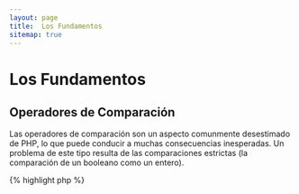 ```yaml
---
layout: page
title:  Los Fundamentos
sitemap: true
---
```


# Los Fundamentos

## Operadores de Comparación

Las operadores de comparación son un aspecto comunmente desestimado de PHP, lo que
puede conducir a muchas consecuencias inesperadas. Un problema de este tipo resulta
de las comparaciones estrictas (la comparación de un booleano como un entero).

{% highlight php %}
<?php
$a = 5;   // 5 as an integer

var_dump($a == 5);       // compare value; return true
var_dump($a == '5');     // compare value (ignore type); return true
var_dump($a === 5);      // compare type/value (integer vs. integer); return true
var_dump($a === '5');    // compare type/value (integer vs. string); return false

/**
 * Strict comparisons
 */
if (strpos('testing', 'test')) {    // 'test' is found at position 0, which is interpreted as the boolean 'false'
    // code...
}

// vs.

if (strpos('testing', 'test') !== false) {    // true, as strict comparison was made (0 !== false)
    // code...
}
{% endhighlight %}

* [Operadores de comparación](http://php.net/language.operators.comparison)
* [Tabla de comparación](http://php.net/types.comparisons)
* [Comparison cheatsheet](http://phpcheatsheets.com/index.php?page=compare)

## Sentencias condicionales

### Sentencia if

Cuando usamos la sentencia 'if/else' dentro de una función o método de una clase,
hay un error común al creer que 'else' debe ser usada para manejar un posible resultado.
Sin embargo si el resultado es para fijar el valor de retorno, 'else' no es necesario
porque 'return' terminará la función, con lo que resulta que 'else' es irrelevante.

{% highlight php %}
<?php
function test($a)
{
    if ($a) {
        return true;
    } else {
        return false;
    }
}

// vs.

function test($a)
{
    if ($a) {
        return true;
    }
    return false;    // else is not necessary
}

// or even shorter:

function test($a)
{
    return (bool) $a;
}

{% endhighlight %}

* [If statements](http://php.net/control-structures.if)

### Sentencia Switch

Las sentencias _switch_ son una buena manera de evitar escribir interminables
sentencias _if_ y _else_, pero hay algunas cosas de las que debemos saber:

- La sentencia _switch_ solo compara el valor y no el tipo (equivale a '==')
- La sentencia _switch_ itera caso por caso hasta encontrar la coincidencia.
Si no se encuentra una coincidencia el caso 'default', en caso de estar definido,
será usado.
- Sin un 'break' los casos continuarán implementandose hasta alcanzar un break/return.
- Dentro de una función el uso de 'return' sustrae la necesidad de un 'break',
Aquel finaliza la función.

{% highlight php %}
<?php
$answer = test(2);    // the code from both 'case 2' and 'case 3' will be implemented

function test($a)
{
    switch ($a) {
        case 1:
            // code...
            break;             // break is used to end the switch statement
        case 2:
            // code...         // with no break, comparison will continue to 'case 3'
        case 3:
            // code...
            return $result;    // within a function, 'return' will end the function
        default:
            // code...
            return $error;
    }
}
{% endhighlight %}

* [Switch statements](http://php.net/control-structures.switch)
* [PHP switch](http://phpswitch.com/)

## Espacio de nombre globales

Cuando se usan espacios de nombres te encontraras que las funciones internas son
oculatadas por las funciones que tu escribiste. Esto se arregla haciendo referencia
a la funcióm global con el uso de la barra inversa antes del nombre de la función.

{% highlight php %}
<?php
namespace phptherightway;

function fopen()
{
    $file = \fopen();    // Our function name is the same as an internal function.
                         // Execute the function from the global space by adding '\'.
}

function array()
{
    $iterator = new \ArrayIterator();    // ArrayIterator is an internal class. Using its name without a backslash
                                         // will attempt to resolve it within your namespace.
}
{% endhighlight %}

* [Global space](http://php.net/language.namespaces.global)
* [Global rules](http://php.net/userlandnaming.rules)

## Strings

### Concatenación

- Si una linea se extiende más allá de la longitud de linea recomendada (120 caracteres),
considere concatenar la linea.
- Por legibilidad es mejor usar el _operador de concatenación_ antes que el _operador
de asignación sobre concatenación_.
- Mientras se este en el alcance de la variables se debe identar cuando la concatenación
precisa una nueva linea.

{% highlight php %}
<?php
$a  = 'Multi-line example';    // concatenating assignment operator (.=)
$a .= "\n";
$a .= 'of what not to do';

// vs

$a = 'Multi-line example'      // concatenation operator (.)
    . "\n"                     // indenting new lines
    . 'of what to do';
{% endhighlight %}

* [String Operators](http://php.net/language.operators.string)

### Cadenas de caracteres

Las cadenas de caracteres son una serie de caracteres, esto suena bastante simple.
Pero hay diferentes tipos de cadenas y ellas tienen una sintaxis un poco diferente
y un comportamiento un poco diferente.

#### Comillas simples

Las comillas simples son usadas para denotar una "cadena de caracteres literal".
Las cadenas de caracteres literales no intentan resolver los caracteres especiales
o las variables.

Si se usan comillas simples y se introduce un nombre de variable en una cadena de
caracteres, por ejemplo: 'some $thing', se tendrá como salida exactamente el mismo
nombre de la variable $thing. Por el contrario si se usan comillas dobles se intentará
evaluar el nombre de variable $thing y se muestra un error si la variable no fue
encontrada.

{% highlight php %}
<?php
echo 'This is my string, look at how pretty it is.';    // no need to parse a simple string

/**
 * Output:
 *
 * This is my string, look at how pretty it is.
 */
{% endhighlight %}

* [Single quote](http://php.net/language.types.string#language.types.string.syntax.single)

#### Comillas dobles

Las comillas dobles son la navaja de la armada suiza. Ellas no solo evaluan variables
como ya hemos dicho, además, evaluan todo el conjunto de caracteres especiales,
como `\n` para una nueva linea o `\t` para una tabulación.


{% highlight php %}
<?php
echo 'phptherightway is ' . $adjective . '.'     // a single quotes example that uses multiple concatenating for
    . "\n"                                       // variables and escaped string
    . 'I love learning' . $code . '!';

// vs

echo "phptherightway is $adjective.\n I love learning $code!"  // Instead of multiple concatenating, double quotes
                                                               // enables us to use a parsable string
{% endhighlight %}

Las comillas dobles pueden contener variables, a esto se llama interpolación.

{% highlight php %}
<?php
$juice = 'plum';
echo "I like $juice juice";    // Output: I like plum juice
{% endhighlight %}

Cuando se usa la interpolación es común añadir a la variable otro
caracter. Resultará un poco confuso determinar que es un nombre de una variable
y que es un caracter literal.

Para resolver este problema se debe envolver la variable dentro de un par de llaves.

{% highlight php %}
<?php
$juice = 'plum';
echo "I drank some juice made of $juices";    // $juice cannot be parsed

// vs

$juice = 'plum';
echo "I drank some juice made of {$juice}s";    // $juice will be parsed

/**
 * Complex variables will also be parsed within curly brackets
 */

$juice = array('apple', 'orange', 'plum');
echo "I drank some juice made of {$juice[1]}s";   // $juice[1] will be parsed
{% endhighlight %}

* [Double quotes](http://php.net/language.types.string#language.types.string.syntax.double)

#### Nowdoc

Nowdoc fue agregado en 5.3 e internamente se comporta de la misma manera que las comillas simples
con la excepción de que es más útil cundo se usan cadenas de caracteres de multiples lineas sin la
necesidad de concatenar.

{% highlight php %}
<?php
$str = <<<'EOD'             // initialized by <<<
Example of string
spanning multiple lines
using nowdoc syntax.
$a does not parse.
EOD;                        // closing 'EOD' must be on it's own line, and to the left most point

/**
 * Output:
 *
 * Example of string
 * spanning multiple lines
 * using nowdoc syntax.
 * $a does not parse.
 */
{% endhighlight %}

* [Nowdoc syntax](http://php.net/language.types.string#language.types.string.syntax.nowdoc)

#### Heredoc

Heredoc internamente se comporta de la misma manera que las comillas dobles con
la excepción de que es más útil cuando se usan codenas de caracteres de muchas lineas
evitando la necesidad de concatenar.,

{% highlight php %}
<?php
$a = 'Variables';

$str = <<<EOD               // initialized by <<<
Example of string
spanning multiple lines
using heredoc syntax.
$a are parsed.
EOD;                        // closing 'EOD' must be on it's own line, and to the left most point

/**
 * Output:
 *
 * Example of string
 * spanning multiple lines
 * using heredoc syntax.
 * Variables are parsed.
 */
{% endhighlight %}

* [Heredoc syntax](http://php.net/language.types.string#language.types.string.syntax.heredoc)

### Which is quicker?

There is a myth floating around that single quote strings are fractionally quicker than double quote strings. This is
fundamentally not true.

If you are defining a single string and not trying to concatenate values or anything complicated, then either a single
or double quoted string will be entirely identical. Neither are quicker.

If you are concatenating multiple strings of any type, or interpolate values into a double quoted string, then the
results can vary. If you are working with a small number of values, concatenation is minutely faster. With a lot of
values, interpolating is minutely faster.

Regardless of what you are doing with strings, none of the types will ever have any noticeable impact on your
application. Trying to rewrite code to use one or the other is always an exercise in futility, so avoid this micro-
optimization unless you really understand the meaning and impact of the differences.

* [Disproving the Single Quotes Performance Myth](http://nikic.github.io/2012/01/09/Disproving-the-Single-Quotes-Performance-Myth.html)


## Ternary operators

Ternary operators are a great way to condense code, but are often used in excess. While ternary operators can be
stacked/nested, it is advised to use one per line for readability.

{% highlight php %}
<?php
$a = 5;
echo ($a == 5) ? 'yay' : 'nay';
{% endhighlight %}

In comparison, here is an example that sacrifices all forms of readability for the sake of reducing the line count.

{% highlight php %}
<?php
echo ($a) ? ($a == 5) ? 'yay' : 'nay' : ($b == 10) ? 'excessive' : ':(';    // excess nesting, sacrificing readability
{% endhighlight %}

To 'return' a value with ternary operators use the correct syntax.

{% highlight php %}
<?php
$a = 5;
echo ($a == 5) ? return true : return false;    // this example will output an error

// vs

$a = 5;
return ($a == 5) ? 'yay' : 'nope';    // this example will return 'yay'

{% endhighlight %}

It should be noted that you do not need to use a ternary operator for returning a boolean value. An example of this
would be.

{% highlight php %}
<?php
$a = 3;
return ($a == 3) ? true : false; // Will return true or false if $a == 3

// vs

$a = 3;
return $a == 3; // Will return true or false if $a == 3

{% endhighlight %}

This can also be said for all operations(===, !==, !=, == etc).

#### Utilising brackets with ternary operators for form and function

When utilising a ternary operator, brackets can play their part to improve code readability and also to include unions
within blocks of statements. An example of when there is no requirement to use bracketing is:

{% highlight php %}
<?php
$a = 3;
return ($a == 3) ? "yay" : "nope"; // return yay or nope if $a == 3

// vs

$a = 3;
return $a == 3 ? "yay" : "nope"; // return yay or nope if $a == 3
{% endhighlight %}

Bracketing also affords us the capability of creating unions within a statement block where the block will be checked
as a whole. Such as this example below which will return true if both ($a == 3 and $b == 4) are true and $c == 5 is
also true.

{% highlight php %}
<?php
return ($a == 3 && $b == 4) && $c == 5;
{% endhighlight %}

Another example is the snippet below which will return true if ($a != 3 AND $b != 4) OR $c == 5.

{% highlight php %}
<?php
return ($a != 3 && $b != 4) || $c == 5;
{% endhighlight %}

Since PHP 5.3, it is possible to leave out the middle part of the ternary operator.
Expression "expr1 ?: expr3" returns expr1 if expr1 evaluates to TRUE, and expr3 otherwise.

* [Ternary operators](http://php.net/language.operators.comparison)

## Variable declarations

At times, coders attempt to make their code "cleaner" by declaring predefined variables with a different name. What
this does in reality is to double the memory consumption of said script. For the example below, let us say an example
string of text contains 1MB worth of data, by copying the variable you've increased the scripts execution to 2MB.

{% highlight php %}
<?php
$about = 'A very long string of text';    // uses 2MB memory
echo $about;

// vs

echo 'A very long string of text';        // uses 1MB memory
{% endhighlight %}

* [Performance tips](http://web.archive.org/web/20140625191431/https://developers.google.com/speed/articles/optimizing-php)
